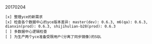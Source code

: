 20170204
    
    [x] 整理yce的新需求
    [x] 检查各个数据中心的yce版本差异: master(dev): 0.6.3, m6(qa): 0.6.3, dianxin(prod): 0.6.3, shijihulian-b28(prod): 0.6.3
    [ ] 多数据中心逻辑检查
    [ ] 为生产两个yce准备受限用户(分离了同步镜像)的SQL 
